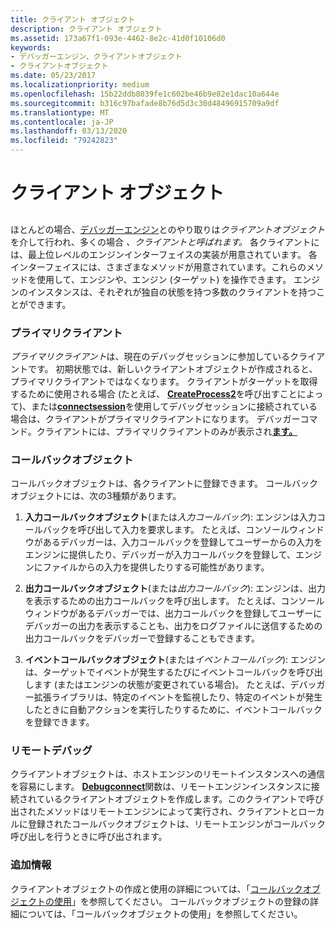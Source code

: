 ```yaml
---
title: クライアント オブジェクト
description: クライアント オブジェクト
ms.assetid: 173a67f1-093e-4462-8e2c-41d0f10106d0
keywords:
- デバッガーエンジン、クライアントオブジェクト
- クライアントオブジェクト
ms.date: 05/23/2017
ms.localizationpriority: medium
ms.openlocfilehash: 15b22ddb8039fe1c602be46b9e82e1dac10a644e
ms.sourcegitcommit: b316c97bafade8b76d5d3c30d48496915709a9df
ms.translationtype: MT
ms.contentlocale: ja-JP
ms.lasthandoff: 03/13/2020
ms.locfileid: "79242823"
---
```

# <a name="client-objects"></a>クライアント オブジェクト


## <span id="client-objects"></span><span id="CLIENT_OBJECTS"></span>


ほとんどの場合、[デバッガーエンジン](introduction.md#debugger-engine)とのやり取りは*クライアントオブジェクト*を介して行われ、多くの場合 *、クライアントと呼ばれます。* 各クライアントには、最上位レベルのエンジンインターフェイスの実装が用意されています。 各インターフェイスには、さまざまなメソッドが用意されています。これらのメソッドを使用して、エンジンや、エンジン (ターゲット) を操作できます。 エンジンのインスタンスは、それぞれが独自の状態を持つ多数のクライアントを持つことができます。

### <a name="span-idprimary-clientsspanspan-idprimary_clientsspanprimary-clients"></a><span id="primary-clients"></span><span id="PRIMARY_CLIENTS"></span>プライマリクライアント

*プライマリクライアント*は、現在のデバッグセッションに参加しているクライアントです。 初期状態では、新しいクライアントオブジェクトが作成されると、プライマリクライアントではなくなります。 クライアントがターゲットを取得するために使用される場合 (たとえば、 [**CreateProcess2**](https://docs.microsoft.com/windows-hardware/drivers/ddi/dbgeng/nf-dbgeng-idebugclient5-createprocess2)を呼び出すことによって)、または[**connectsession**](https://docs.microsoft.com/windows-hardware/drivers/ddi/dbgeng/nf-dbgeng-idebugclient5-connectsession)を使用してデバッグセッションに接続されている場合は、クライアントがプライマリクライアントになります。 デバッガーコマンド。クライアントには、プライマリクライアントのみが表示され[**ます。** ](-clients--list-debugging-clients-.md)

### <a name="span-idcallback-objectsspanspan-idcallback_objectsspancallback-objects"></a><span id="callback-objects"></span><span id="CALLBACK_OBJECTS"></span>コールバックオブジェクト

コールバックオブジェクトは、各クライアントに登録できます。 コールバックオブジェクトには、次の3種類があります。

1.  **入力コールバックオブジェクト**(または*入力コールバック*): エンジンは入力コールバックを呼び出して入力を要求します。 たとえば、コンソールウィンドウがあるデバッガーは、入力コールバックを登録してユーザーからの入力をエンジンに提供したり、デバッガーが入力コールバックを登録して、エンジンにファイルからの入力を提供したりする可能性があります。

2.  **出力コールバックオブジェクト**(または*出力コールバック*): エンジンは、出力を表示するための出力コールバックを呼び出します。 たとえば、コンソールウィンドウがあるデバッガーでは、出力コールバックを登録してユーザーにデバッガーの出力を表示することも、出力をログファイルに送信するための出力コールバックをデバッガーで登録することもできます。

3.  **イベントコールバックオブジェクト**(または*イベントコールバック*): エンジンは、ターゲットでイベントが発生するたびにイベントコールバックを呼び出します (またはエンジンの状態が変更されている場合)。 たとえば、デバッガー拡張ライブラリは、特定のイベントを監視したり、特定のイベントが発生したときに自動アクションを実行したりするために、イベントコールバックを登録できます。

### <a name="span-idremote-debuggingspanspan-idremote_debuggingspanremote-debugging"></a><span id="remote-debugging"></span><span id="REMOTE_DEBUGGING"></span>リモートデバッグ

クライアントオブジェクトは、ホストエンジンのリモートインスタンスへの通信を容易にします。 [**Debugconnect**](https://docs.microsoft.com/windows-hardware/drivers/ddi/dbgeng/nf-dbgeng-debugconnect)関数は、リモートエンジンインスタンスに接続されているクライアントオブジェクトを作成します。このクライアントで呼び出されたメソッドはリモートエンジンによって実行され、クライアントとローカルに登録されたコールバックオブジェクトは、リモートエンジンがコールバック呼び出しを行うときに呼び出されます。

### <a name="span-idadditional-informationspanspan-idadditional_informationspanadditional-information"></a><span id="additional-information"></span><span id="ADDITIONAL_INFORMATION"></span>追加情報

クライアントオブジェクトの作成と使用の詳細については、「[コールバックオブジェクトの使用](using-callback-objects.md)」を参照してください。 コールバックオブジェクトの登録の詳細については、「コールバックオブジェクトの使用」を参照してください。

 

 





